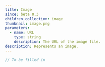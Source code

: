 ```yaml
---
title: Image
since: beta 0.3
children_collection: image
thumbnail: image.png
parameters:
  - name: URL
    type: string
    description: The URL of the image file.
description: Represents an image.
---
```


```javascript
// To be filled in
```

